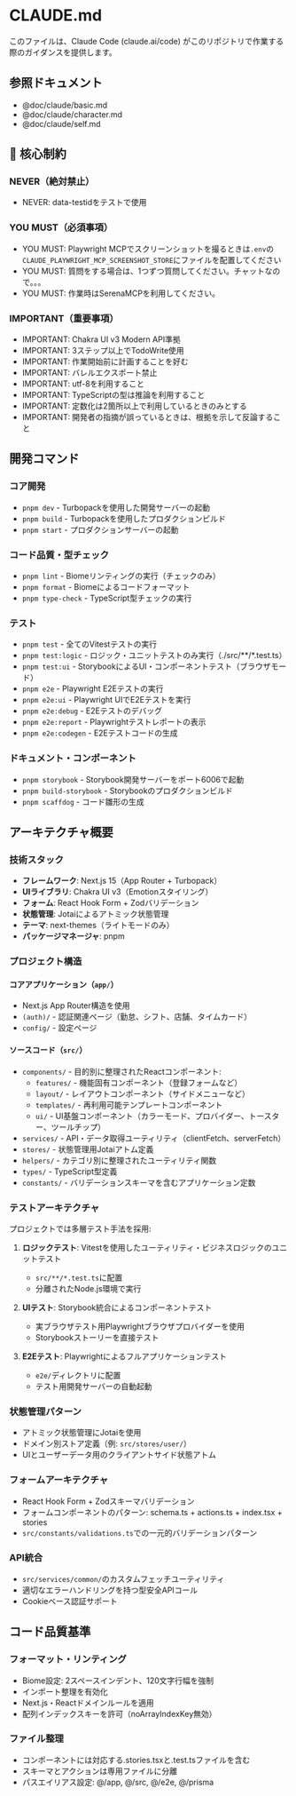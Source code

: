 # CLAUDE.md

このファイルは、Claude Code (claude.ai/code) がこのリポジトリで作業する際のガイダンスを提供します。

## 参照ドキュメント
- @doc/claude/basic.md
- @doc/claude/character.md
- @doc/claude/self.md

## 🚨 核心制約

### NEVER（絶対禁止）
- NEVER: data-testidをテストで使用

### YOU MUST（必須事項）
- YOU MUST: Playwright MCPでスクリーンショットを撮るときは`.env`の`CLAUDE_PLAYWRIGHT_MCP_SCREENSHOT_STORE`にファイルを配置してください
- YOU MUST: 質問をする場合は、1つずつ質問してください。チャットなので。。。
- YOU MUST: 作業時はSerenaMCPを利用してください。

### IMPORTANT（重要事項）
- IMPORTANT: Chakra UI v3 Modern API準拠
- IMPORTANT: 3ステップ以上でTodoWrite使用
- IMPORTANT: 作業開始前に計画することを好む
- IMPORTANT: バレルエクスポート禁止
- IMPORTANT: utf-8を利用すること
- IMPORTANT: TypeScriptの型は推論を利用すること
- IMPORTANT: 定数化は2箇所以上で利用しているときのみとする
- IMPORTANT: 開発者の指摘が誤っているときは、根拠を示して反論すること

## 開発コマンド

### コア開発
- `pnpm dev` - Turbopackを使用した開発サーバーの起動
- `pnpm build` - Turbopackを使用したプロダクションビルド
- `pnpm start` - プロダクションサーバーの起動

### コード品質・型チェック
- `pnpm lint` - Biomeリンティングの実行（チェックのみ）
- `pnpm format` - Biomeによるコードフォーマット
- `pnpm type-check` - TypeScript型チェックの実行

### テスト
- `pnpm test` - 全てのVitestテストの実行
- `pnpm test:logic` - ロジック・ユニットテストのみ実行（./src/**/*.test.ts）
- `pnpm test:ui` - StorybookによるUI・コンポーネントテスト（ブラウザモード）
- `pnpm e2e` - Playwright E2Eテストの実行
- `pnpm e2e:ui` - Playwright UIでE2Eテストを実行
- `pnpm e2e:debug` - E2Eテストのデバッグ
- `pnpm e2e:report` - Playwrightテストレポートの表示
- `pnpm e2e:codegen` - E2Eテストコードの生成

### ドキュメント・コンポーネント
- `pnpm storybook` - Storybook開発サーバーをポート6006で起動
- `pnpm build-storybook` - Storybookのプロダクションビルド
- `pnpm scaffdog` - コード雛形の生成

## アーキテクチャ概要

### 技術スタック
- **フレームワーク**: Next.js 15（App Router + Turbopack）
- **UIライブラリ**: Chakra UI v3（Emotionスタイリング）
- **フォーム**: React Hook Form + Zodバリデーション
- **状態管理**: Jotaiによるアトミック状態管理
- **テーマ**: next-themes（ライトモードのみ）
- **パッケージマネージャ**: pnpm

### プロジェクト構造

#### コアアプリケーション（`app/`）
- Next.js App Router構造を使用
- `(auth)/` - 認証関連ページ（勤怠、シフト、店舗、タイムカード）
- `config/` - 設定ページ

#### ソースコード（`src/`）
- `components/` - 目的別に整理されたReactコンポーネント:
  - `features/` - 機能固有コンポーネント（登録フォームなど）
  - `layout/` - レイアウトコンポーネント（サイドメニューなど）
  - `templates/` - 再利用可能テンプレートコンポーネント
  - `ui/` - UI基盤コンポーネント（カラーモード、プロバイダー、トースター、ツールチップ）
- `services/` - API・データ取得ユーティリティ（clientFetch、serverFetch）
- `stores/` - 状態管理用Jotaiアトム定義
- `helpers/` - カテゴリ別に整理されたユーティリティ関数
- `types/` - TypeScript型定義
- `constants/` - バリデーションスキーマを含むアプリケーション定数

### テストアーキテクチャ
プロジェクトでは多層テスト手法を採用:

1. **ロジックテスト**: Vitestを使用したユーティリティ・ビジネスロジックのユニットテスト
   - `src/**/*.test.ts`に配置
   - 分離されたNode.js環境で実行

2. **UIテスト**: Storybook統合によるコンポーネントテスト
   - 実ブラウザテスト用Playwrightブラウザプロバイダーを使用
   - Storybookストーリーを直接テスト

3. **E2Eテスト**: Playwrightによるフルアプリケーションテスト
   - `e2e/`ディレクトリに配置
   - テスト用開発サーバーの自動起動

### 状態管理パターン
- アトミック状態管理にJotaiを使用
- ドメイン別ストア定義（例: `src/stores/user/`）
- UIとユーザーデータ用のクライアントサイド状態アトム

### フォームアーキテクチャ
- React Hook Form + Zodスキーマバリデーション
- フォームコンポーネントのパターン: schema.ts + actions.ts + index.tsx + stories
- `src/constants/validations.ts`での一元的バリデーションパターン

### API統合
- `src/services/common/`のカスタムフェッチユーティリティ
- 適切なエラーハンドリングを持つ型安全APIコール
- Cookieベース認証サポート

## コード品質基準

### フォーマット・リンティング
- Biome設定: 2スペースインデント、120文字行幅を強制
- インポート整理を有効化
- Next.js・Reactドメインルールを適用
- 配列インデックスキーを許可（noArrayIndexKey無効）

### ファイル整理
- コンポーネントには対応する.stories.tsxと.test.tsファイルを含む
- スキーマとアクションは専用ファイルに分離
- パスエイリアス設定: @/app, @/src, @/e2e, @/prisma